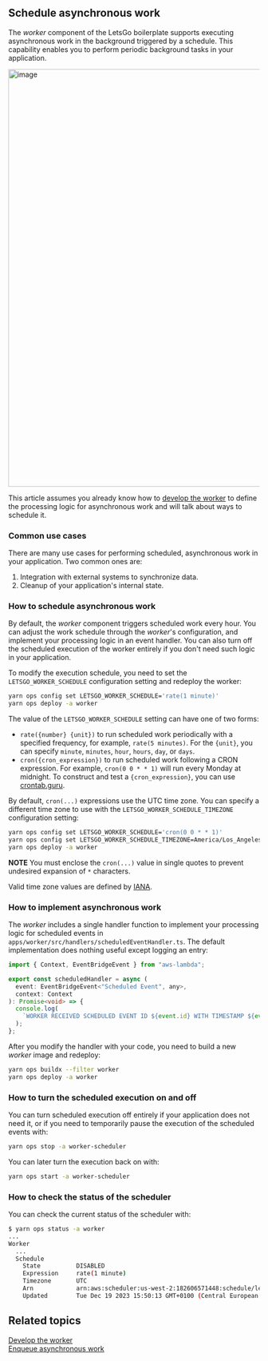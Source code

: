 ## Schedule asynchronous work

The _worker_ component of the LetsGo boilerplate supports executing asynchronous work in the background triggered by a schedule. This capability enables you to perform periodic background tasks in your application.

<img width="836" alt="image" src="https://github.com/tjanczuk/letsgo/assets/822369/835f7840-da4a-4c2e-bd1a-50864fb60c47">

This article assumes you already know how to [develop the worker](./develop-the-worker.md) to define the processing logic for asynchronous work and will talk about ways to schedule it.

### Common use cases

There are many use cases for performing scheduled, asynchronous work in your application. Two common ones are:

1. Integration with external systems to synchronize data.
1. Cleanup of your application's internal state.

### How to schedule asynchronous work

By default, the _worker_ component triggers scheduled work every hour. You can adjust the work schedule through the _worker_'s configuration, and implement your processing logic in an event handler. You can also turn off the scheduled execution of the worker entirely if you don't need such logic in your application.

To modify the execution schedule, you need to set the `LETSGO_WORKER_SCHEDULE` configuration setting and redeploy the worker:

```bash
yarn ops config set LETSGO_WORKER_SCHEDULE='rate(1 minute)'
yarn ops deploy -a worker
```

The value of the `LETSGO_WORKER_SCHEDULE` setting can have one of two forms:

- `rate({number} {unit})` to run scheduled work periodically with a specified frequency, for example, `rate(5 minutes)`. For the `{unit}`, you can specify `minute`, `minutes`, `hour`, `hours`, `day`, or `days`.
- `cron({cron_expression})` to run scheduled work following a CRON expression. For example, `cron(0 0 * * 1)` will run every Monday at midnight. To construct and test a `{cron_expression}`, you can use [crontab.guru](https://crontab.guru).

By default, `cron(...)` expressions use the UTC time zone. You can specify a different time zone to use with the `LETSGO_WORKER_SCHEDULE_TIMEZONE` configuration setting:

```bash
yarn ops config set LETSGO_WORKER_SCHEDULE='cron(0 0 * * 1)'
yarn ops config set LETSGO_WORKER_SCHEDULE_TIMEZONE=America/Los_Angeles
yarn ops deploy -a worker
```

**NOTE** You must enclose the `cron(...)` value in single quotes to prevent undesired expansion of `*` characters.

Valid time zone values are defined by [IANA](https://nodatime.org/TimeZones).

### How to implement asynchronous work

The _worker_ includes a single handler function to implement your processing logic for scheduled events in `apps/worker/src/handlers/scheduledEventHandler.ts`. The default implementation does nothing useful except logging an entry:

```typescript
import { Context, EventBridgeEvent } from "aws-lambda";

export const scheduledHandler = async (
  event: EventBridgeEvent<"Scheduled Event", any>,
  context: Context
): Promise<void> => {
  console.log(
    `WORKER RECEIVED SCHEDULED EVENT ID ${event.id} WITH TIMESTAMP ${event.time}`
  );
};
```

After you modify the handler with your code, you need to build a new _worker_ image and redeploy:

```bash
yarn ops buildx --filter worker
yarn ops deploy -a worker
```

### How to turn the scheduled execution on and off

You can turn scheduled execution off entirely if your application does not need it, or if you need to temporarily pause the execution of the scheduled events with:

```bash
yarn ops stop -a worker-scheduler
```

You can later turn the execution back on with:

```bash
yarn ops start -a worker-scheduler
```

### How to check the status of the scheduler

You can check the current status of the scheduler with:

```bash
$ yarn ops status -a worker
...
Worker
  ...
  Schedule
    State          DISABLED
    Expression     rate(1 minute)
    Timezone       UTC
    Arn            arn:aws:scheduler:us-west-2:182606571448:schedule/letsgo-main-worker/letsgo-main-worker
    Updated        Tue Dec 19 2023 15:50:13 GMT+0100 (Central European Standard Time)
```

## Related topics

[Develop the worker](./develop-the-worker.md)  
[Enqueue asynchronous work](./enqueue-asynchronous-work.md)
